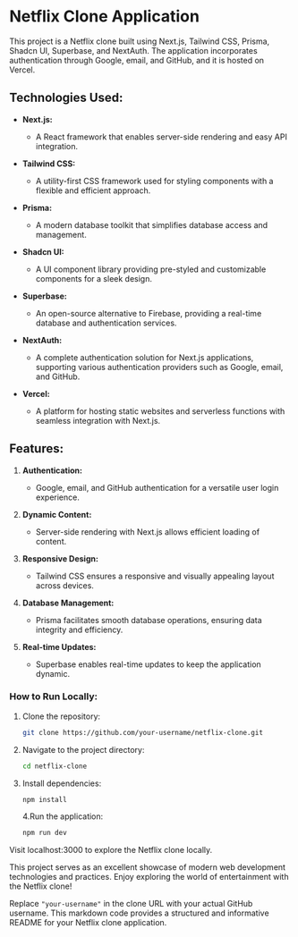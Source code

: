 # Netflix Clone Application

This project is a Netflix clone built using Next.js, Tailwind CSS, Prisma, Shadcn UI, Superbase, and NextAuth. The application incorporates authentication through Google, email, and GitHub, and it is hosted on Vercel.

## Technologies Used:

- **Next.js:**

  - A React framework that enables server-side rendering and easy API integration.

- **Tailwind CSS:**

  - A utility-first CSS framework used for styling components with a flexible and efficient approach.

- **Prisma:**

  - A modern database toolkit that simplifies database access and management.

- **Shadcn UI:**

  - A UI component library providing pre-styled and customizable components for a sleek design.

- **Superbase:**

  - An open-source alternative to Firebase, providing a real-time database and authentication services.

- **NextAuth:**

  - A complete authentication solution for Next.js applications, supporting various authentication providers such as Google, email, and GitHub.

- **Vercel:**
  - A platform for hosting static websites and serverless functions with seamless integration with Next.js.

## Features:

1. **Authentication:**

   - Google, email, and GitHub authentication for a versatile user login experience.

2. **Dynamic Content:**

   - Server-side rendering with Next.js allows efficient loading of content.

3. **Responsive Design:**

   - Tailwind CSS ensures a responsive and visually appealing layout across devices.

4. **Database Management:**

   - Prisma facilitates smooth database operations, ensuring data integrity and efficiency.

5. **Real-time Updates:**
   - Superbase enables real-time updates to keep the application dynamic.

### How to Run Locally:

1. Clone the repository:
   ```bash
   git clone https://github.com/your-username/netflix-clone.git
   ```
2. Navigate to the project directory:
   ```bash
   cd netflix-clone
   ```
3. Install dependencies:
   ```bash
   npm install
   ```
   4.Run the application:
   ```bash
   npm run dev
   ```

Visit localhost:3000 to explore the Netflix clone locally.

This project serves as an excellent showcase of modern web development technologies and practices. Enjoy exploring the world of entertainment with the Netflix clone!

Replace `"your-username"` in the clone URL with your actual GitHub username. This markdown code provides a structured and informative README for your Netflix clone application.
